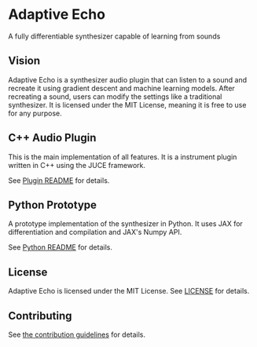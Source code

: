 # Adaptive Echo

A fully differentiable synthesizer capable of learning from sounds

## Vision

Adaptive Echo is a synthesizer audio plugin that can listen to a sound and recreate it using gradient descent and machine learning models. After recreating a sound, users can modify the settings like a traditional synthesizer. It is licensed under the MIT License, meaning it is free to use for any purpose.

## C++ Audio Plugin

This is the main implementation of all features. It is a instrument plugin written in C++ using the JUCE framework.

See [Plugin README](plugin/README.md) for details.

## Python Prototype

A prototype implementation of the synthesizer in Python. It uses JAX for differentiation and compilation and JAX's Numpy API.

See [Python README](python/README.md) for details.

## License

Adaptive Echo is licensed under the MIT License. See [LICENSE](LICENSE) for details.

## Contributing

See [the contribution guidelines](CONTRIBUTING.md) for details.
